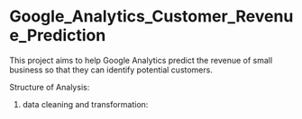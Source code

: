 # Google_Analytics_Customer_Revenue_Prediction

This project aims to help Google Analytics predict the revenue of small business so that they can identify potential customers.

Structure of Analysis:
1. data cleaning and transformation:
